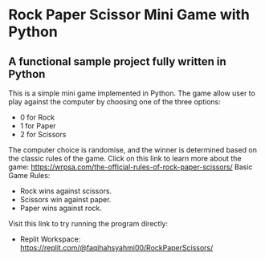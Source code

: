 # Rock Paper Scissor Mini Game with Python

## A functional sample project fully written in Python

This is a simple mini game implemented in Python. The game allow user to play against the computer by choosing one of the three options:
* 0 for Rock
* 1 for Paper
* 2 for Scissors

The computer choice is randomise, and the winner is determined based on the classic rules of the game. Click on this link to learn more about the game: https://wrpsa.com/the-official-rules-of-rock-paper-scissors/
Basic Game Rules:
* Rock wins against scissors.  
* Scissors win against paper.  
* Paper wins against rock.

Visit this link to try running the program directly:
* Replit Workspace: https://replit.com/@faqihahsyahmi00/RockPaperScissors/
